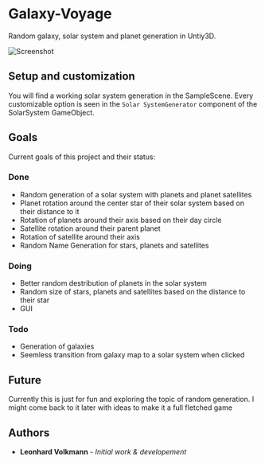 # Galaxy-Voyage

Random galaxy, solar system and planet generation in Untiy3D. 

![Screenshot](https://github.com/leoVolk/Galaxy-Voyage/blob/master/Capture.PNG?raw=true "Screenshot")

## Setup and customization

You will find a working solar system generation in the SampleScene. Every customizable option is seen in the ```Solar SystemGenerator``` component of the SolarSystem GameObject.

## Goals
Current goals of this project and their status:
  ### Done
   * Random generation of a solar system with planets and planet satellites
   * Planet rotation around the center star of their solar system based on their distance to it
   * Rotation of planets around their axis based on their day circle
   * Satellite rotation around their parent planet
   * Rotation of satellite around their axis
   * Random Name Generation for stars, planets and satellites

  ### Doing
   * Better random destribution of planets in the solar system
   * Random size of stars, planets and satellites based on the distance to their star
   * GUI
  ### Todo
   * Generation of galaxies
   * Seemless transition from galaxy map to a solar system when clicked

## Future
Currently this is just for fun and exploring the topic of random generation. I might come back to it later with ideas to make it a full fletched game

## Authors
* **Leonhard Volkmann** -  *Initial work & developement*
